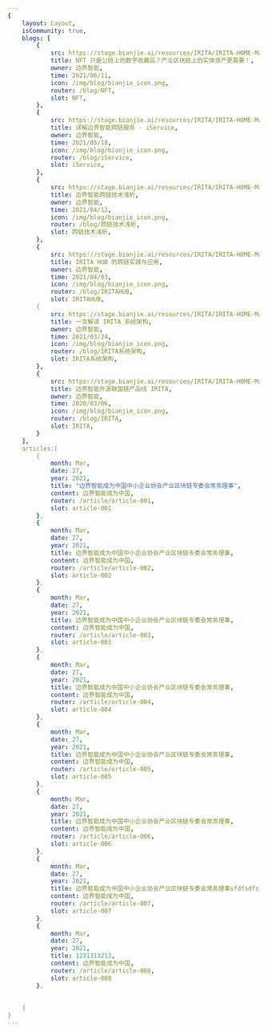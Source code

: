 ```yaml
---
{
    layout: Layout,
    isCommunity: true,
    blogs: [
        {
            src: https://stage.bianjie.ai/resources/IRITA/IRITA-HOME-Map/blog0/shoutu6.png,
            title: NFT 只是公链上的数字收藏品？产业区块链上的实体资产更需要！,
            owner: 边界智能,
            time: 2021/06/11,
            icon: /img/blog/bianjie_icon.png,
            router: /blog/NFT,
            slot: NFT,
        },
        {
            src: https://stage.bianjie.ai/resources/IRITA/IRITA-HOME-Map/blog0/shoutu3.png,
            title: 详解边界智能跨链服务 - iService,
            owner: 边界智能,
            time: 2021/05/18,
            icon: /img/blog/bianjie_icon.png,
            router: /blog/iService,
            slot: iService,
        },
        {
            src: https://stage.bianjie.ai/resources/IRITA/IRITA-HOME-Map/blog0/shoutu4.png,
            title: 边界智能跨链技术浅析,
            owner: 边界智能,
            time: 2021/04/12,
            icon: /img/blog/bianjie_icon.png,
            router: /blog/跨链技术浅析,
            slot: 跨链技术浅析,
        },
        {
            src: https://stage.bianjie.ai/resources/IRITA/IRITA-HOME-Map/blog0/shoutu5.png,
            title: IRITA HUB 的跨链实践与应用,
            owner: 边界智能,
            time: 2021/04/03,
            icon: /img/blog/bianjie_icon.png,
            router: /blog/IRITAHUB,
            slot: IRITAHUB,
        {
            src: https://stage.bianjie.ai/resources/IRITA/IRITA-HOME-Map/blog0/shoutu2.png,
            title: 一文解读 IRITA 系统架构,
            owner: 边界智能,
            time: 2021/03/24,
            icon: /img/blog/bianjie_icon.png,
            router: /blog/IRITA系统架构,
            slot: IRITA系统架构,
        },
        {
            src: https://stage.bianjie.ai/resources/IRITA/IRITA-HOME-Map/blog0/shoutu1.png,
            title: 边界智能开源联盟链产品线 IRITA,
            owner: 边界智能,
            time: 2020/03/06,
            icon: /img/blog/bianjie_icon.png,
            router: /blog/IRITA,
            slot: IRITA,
        }
    ],
    articles:[
        {
            month: Mar,
            date: 27,
            year: 2021,
            title: "边界智能成为中国中小企业协会产业区块链专委会常务理事",
            content: 边界智能成为中国, 
            router: /article/article-001,
            slot: article-001
        },
        {
            month: Mar,
            date: 27,
            year: 2021,
            title: 边界智能成为中国中小企业协会产业区块链专委会常务理事,
            content: 边界智能成为中国, 
            router: /article/article-002,
            slot: article-002
        },
        {
            month: Mar,
            date: 27,
            year: 2021,
            title: 边界智能成为中国中小企业协会产业区块链专委会常务理事,
            content: 边界智能成为中国, 
            router: /article/article-003,
            slot: article-003
        },
        {
            month: Mar,
            date: 27,
            year: 2021,
            title: 边界智能成为中国中小企业协会产业区块链专委会常务理事,
            content: 边界智能成为中国, 
            router: /article/article-004,
            slot: article-004
        },
        {
            month: Mar,
            date: 27,
            year: 2021,
            title: 边界智能成为中国中小企业协会产业区块链专委会常务理事,
            content: 边界智能成为中国, 
            router: /article/article-005,
            slot: article-005
        },
        {
            month: Mar,
            date: 27,
            year: 2021,
            title: 边界智能成为中国中小企业协会产业区块链专委会常务理事,
            content: 边界智能成为中国, 
            router: /article/article-006,
            slot: article-006
        },
        {
            month: Mar,
            date: 27,
            year: 2021,
            title: 边界智能成为中国中小企业协会产业区块链专委会常务理事sfdfsdfs,
            content: 边界智能成为中国, 
            router: /article/article-007,
            slot: article-007
        },
        {
            month: Mar,
            date: 27,
            year: 2021,
            title: 1231313213,
            content: 边界智能成为中国, 
            router: /article/article-008,
            slot: article-008
        },
        
        
    ]
}
---
```

